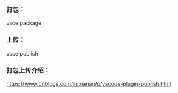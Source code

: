 ### 打包：
  vsce package
### 上传：
  vsce publish

### 打包上传介绍：
  https://www.cnblogs.com/liuxianan/p/vscode-plugin-publish.html